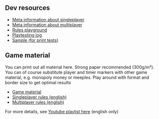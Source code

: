 ﻿
## Dev resources

* [Meta information about singleplayer](meta_sp.md)
* [Meta information about multiplayer](meta_mp.md)
* [Rules playground](rules_scribbles.md)
* [Playtesting log](playtesting.md)
* [Sample (for print tests)](sample.html)

## Game material
You can print out all material here. Strong paper recommended (300g/m²).
You can of course substitute player and timer markers with other game material,
e.g. monopoly money or meeples.
Play around with format and border size to get optimal results
* [Game material](requestcards.html)
* [Singleplayer rules (english)](rulesheetL1-english.md)
* [Multiplayer rules (english)](rulesheetL2-english.md)

For more details, see [Youtube playlist here](https://www.youtube.com/playlist?list=PLDoi0zvQ3uRyr-8Ixtw5mL6-2N3qAC8Kz) (english only)
